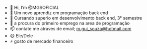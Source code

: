 - 👋 Hi, I’m @MGSOFICIAL
- 👀 Um novo aprendiz em programação back end
- 🌱 Cursando superio em desenvolvimento back end, 3° semestre
- 💞️ a procura do primeiro emprego na area de programação
- 📫 contate me atraves de email; m.gui_souza@hotmail.com
- 😄 Ele/Dele
- ⚡ gosto de mercado financeiro

<!---
MGSOFICIAL/MGSOFICIAL is a ✨ special ✨ repository because its `README.md` (this file) appears on your GitHub profile.
You can click the Preview link to take a look at your changes.
--->
